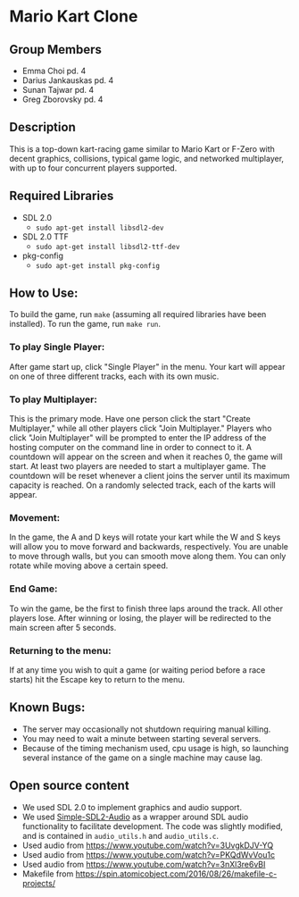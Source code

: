 # Mario Kart Clone

## Group Members
* Emma Choi pd. 4
* Darius Jankauskas pd. 4
* Sunan Tajwar pd. 4
* Greg Zborovsky pd. 4

## Description
This is a top-down kart-racing game similar to Mario Kart or F-Zero with decent graphics, collisions, typical game logic, and networked multiplayer, with up to four concurrent players supported.

## Required Libraries
* SDL 2.0
  * `sudo apt-get install libsdl2-dev`
* SDL 2.0 TTF
  * `sudo apt-get install libsdl2-ttf-dev`
* pkg-config
  * `sudo apt-get install pkg-config`

## How to Use:
To build the game, run `make` (assuming all required libraries have been installed). To run the game, run `make run`. 

### To play Single Player:
After game start up, click "Single Player" in the menu. Your kart will appear on one of three different tracks, each with its own music.

### To play Multiplayer: 
This is the primary mode. Have one person click the start "Create Multiplayer," while all other players click "Join Multiplayer." Players who click "Join Multiplayer" will be prompted to enter the IP address of the hosting computer on the command line in order to connect to it. A countdown will appear on the screen and when it reaches 0, the game will start. At least two players are needed to start a multiplayer game. The countdown will be reset whenever a client joins the server until its maximum capacity is reached. On a randomly selected track, each of the karts will appear.
 
### Movement:
In the game, the A and D keys will rotate your kart while the W and S keys will allow you to move forward and backwards, respectively. You are unable to move through walls, but you can smooth move along them. You can only rotate while moving above a certain speed.

### End Game:
To win the game, be the first to finish three laps around the track. All other players lose. After winning or losing, the player will be redirected to the main screen after 5 seconds.
 
### Returning to the menu:
 If at any time you wish to quit a game (or waiting period before a race starts) hit the Escape key to return to the menu.

## Known Bugs: 
* The server may occasionally not shutdown requiring manual killing.
* You may need to wait a minute between starting several servers.
* Because of the timing mechanism used, cpu usage is high, so launching several instance of the game on a single machine may cause lag.
  
## Open source content 
  * We used SDL 2.0 to implement graphics and audio support.
  * We used [Simple-SDL2-Audio](https://github.com/jakebesworth/Simple-SDL2-Audio) as a wrapper around SDL audio functionality to facilitate development. The code was slightly modified, and is contained in `audio_utils.h` and `audio_utils.c`.
  * Used audio from https://www.youtube.com/watch?v=3UvgkDJV-YQ
  * Used audio from https://www.youtube.com/watch?v=PKQdWvVou1c
  * Used audio from https://www.youtube.com/watch?v=3nXl3re6vBI
  * Makefile from https://spin.atomicobject.com/2016/08/26/makefile-c-projects/
